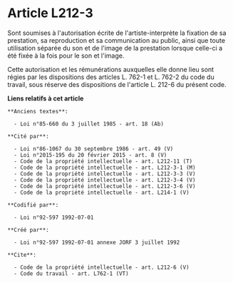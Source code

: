 # Article L212-3

Sont soumises à l'autorisation écrite de l'artiste-interprète la fixation de sa prestation, sa reproduction et sa
communication au public, ainsi que toute utilisation séparée du son et de l'image de la prestation lorsque celle-ci a été
fixée à la fois pour le son et l'image. 

Cette autorisation et les rémunérations auxquelles elle donne lieu sont régies par les dispositions des articles L. 762-1 et
L. 762-2 du code du travail, sous réserve des dispositions de l'article L. 212-6 du présent code.

**Liens relatifs à cet article**

	**Anciens textes**:

	  - Loi n°85-660 du 3 juillet 1985 - art. 18 (Ab)

	**Cité par**:

	  - Loi n°86-1067 du 30 septembre 1986 - art. 49 (V)
	  - Loi n°2015-195 du 20 février 2015 - art. 8 (V)
	  - Code de la propriété intellectuelle - art. L212-11 (T)
	  - Code de la propriété intellectuelle - art. L212-3-1 (M)
	  - Code de la propriété intellectuelle - art. L212-3-3 (V)
	  - Code de la propriété intellectuelle - art. L212-3-4 (V)
	  - Code de la propriété intellectuelle - art. L212-3-6 (V)
	  - Code de la propriété intellectuelle - art. L214-1 (V)

	**Codifié par**:

	  - Loi n°92-597 1992-07-01

	**Créé par**:

	  - Loi n°92-597 1992-07-01 annexe JORF 3 juillet 1992

	**Cite**:

	  - Code de la propriété intellectuelle - art. L212-6 (V)
	  - Code du travail - art. L762-1 (VT)
